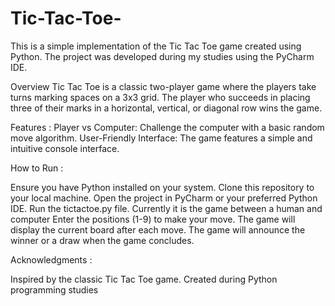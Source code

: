 # Tic-Tac-Toe-

This is a simple implementation of the Tic Tac Toe game created using Python. The project was developed during my studies using the PyCharm IDE.

Overview
Tic Tac Toe is a classic two-player game where the players take turns marking spaces on a 3x3 grid. The player who succeeds in placing three of their marks in a horizontal, vertical, or diagonal row wins the game.

Features :
Player vs Computer: Challenge the computer with a basic random move algorithm.
User-Friendly Interface: The game features a simple and intuitive console interface.

How to Run :

Ensure you have Python installed on your system.
Clone this repository to your local machine.
Open the project in PyCharm or your preferred Python IDE.
Run the tictactoe.py file.
Currently it is the game between a human and computer
Enter the positions (1-9) to make your move.
The game will display the current board after each move.
The game will announce the winner or a draw when the game concludes.


Acknowledgments  :

Inspired by the classic Tic Tac Toe game.
Created during Python programming studies
